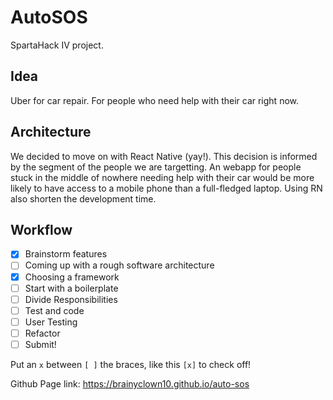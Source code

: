 # AutoSOS
SpartaHack IV project.

## Idea
Uber for car repair. For people who need help with their car right now.

## Architecture
We decided to move on with React Native (yay!). This decision is informed
by the segment of the people we are targetting. An webapp for people stuck
in the middle of nowhere needing help with their car would be more likely
to have access to a mobile phone than a full-fledged laptop. Using RN also
shorten the development time. 

## Workflow
- [x] Brainstorm features
- [ ] Coming up with a rough software architecture
- [x] Choosing a framework
- [ ] Start with a boilerplate
- [ ] Divide Responsibilities
- [ ] Test and code
- [ ] User Testing
- [ ] Refactor
- [ ] Submit!

Put an `x` between `[ ]` the braces, like this `[x]` to check off!

Github Page link: https://brainyclown10.github.io/auto-sos
